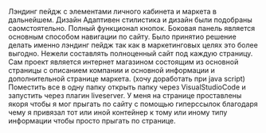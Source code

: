 Лэндинг пейдж с элементами личного кабинета и маркета в дальнейшем. 
Дизайн Адаптивен стилистика и дизайн были подобраны саомстоятельно.
Полный функционал кнопок.
Боковая панель является основным способом навигации по сайту.
Было принятио решение делать именно лэндинг пейдж так как в маркетинговых целях это более выгодно. Нежели составлять полноценный сайт под каждую страницу.
Сам проект является интернет магазином состоящим из основной страницы с описанием компании и основной информации и дополнительной странице маркета. (хочу доработать при java script)
Поместить все в одну папку открыть папку через VisualStudioCode и запустить через плагин liveserver.
У меня на странице проставлены якоря чтобы я мог прыгать по сайту с помощью гиперссылок благодаря чему я привязал тот или иной контейнер к тому или иному типу информации чтобы просто прыгать по странице.
